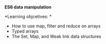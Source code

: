 **ES6 data manipulation**

*Learning objcetives: *

- How to use map, filter and reduce on arrays
- Typed arrays
- The Set, Map, and Weak link data structures
